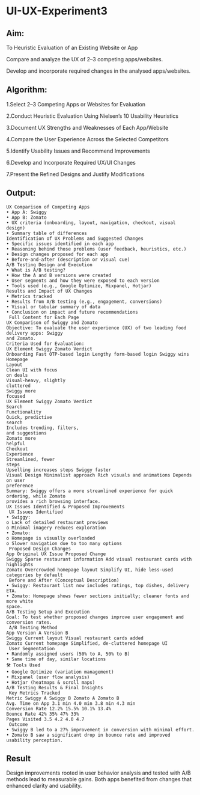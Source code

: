 # UI-UX-Experiment3

## Aim:
To Heuristic Evaluation of an Existing Website or App

Compare and analyze the UX of 2–3 competing apps/websites.

Develop and incorporate required changes in the analysed apps/websites.

## Algorithm:

1.Select 2–3 Competing Apps or Websites for Evaluation

2.Conduct Heuristic Evaluation Using Nielsen’s 10 Usability Heuristics

3.Document UX Strengths and Weaknesses of Each App/Website

4.Compare the User Experience Across the Selected Competitors

5.Identify Usability Issues and Recommend Improvements

6.Develop and Incorporate Required UX/UI Changes

7.Present the Refined Designs and Justify Modifications

## Output:
```
UX Comparison of Competing Apps
• App A: Swiggy
• App B: Zomato
• UX criteria (onboarding, layout, navigation, checkout, visual design)
• Summary table of differences
Identification of UX Problems and Suggested Changes
• Specific issues identified in each app
• Reasoning behind those problems (user feedback, heuristics, etc.)
• Design changes proposed for each app
• Before-and-after (description or visual cue)
A/B Testing Design and Execution
• What is A/B testing?
• How the A and B versions were created
• User segments and how they were exposed to each version
• Tools used (e.g., Google Optimize, Mixpanel, Hotjar)
Results and Impact of UX Changes
• Metrics tracked
• Results from A/B testing (e.g., engagement, conversions)
• Visual or tabular summary of data
• Conclusion on impact and future recommendations
 Full Content for Each Page
UX Comparison of Swiggy and Zomato
Objective: To evaluate the user experience (UX) of two leading food delivery apps: Swiggy
and Zomato.
Criteria Used for Evaluation:
UX Element Swiggy Zomato Verdict
Onboarding Fast OTP-based login Lengthy form-based login Swiggy wins
Homepage
Layout
Clean UI with focus
on deals
Visual-heavy, slightly
cluttered
Swiggy more
focused
UX Element Swiggy Zomato Verdict
Search
Functionality
Quick, predictive
search
Includes trending, filters,
and suggestions
Zomato more
helpful
Checkout
Experience
Streamlined, fewer
steps
Upselling increases steps Swiggy faster
Visual Design Minimalist approach Rich visuals and animations Depends on user
preference
Summary: Swiggy offers a more streamlined experience for quick ordering, while Zomato
provides a rich browsing interface.
UX Issues Identified & Proposed Improvements
 UX Issues Identified
• Swiggy:
o Lack of detailed restaurant previews
o Minimal imagery reduces exploration
• Zomato:
o Homepage is visually overloaded
o Slower navigation due to too many options
 Proposed Design Changes
App Original UX Issue Proposed Change
Swiggy Sparse restaurant information Add visual restaurant cards with highlights
Zomato Overcrowded homepage layout Simplify UI, hide less-used categories by default
 Before and After (Conceptual Description)
• Swiggy: Restaurant list now includes ratings, top dishes, delivery ETA.
• Zomato: Homepage shows fewer sections initially; cleaner fonts and more white
space.
A/B Testing Setup and Execution
Goal: To test whether proposed changes improve user engagement and conversion rates.
 A/B Testing Method
App Version A Version B
Swiggy Current layout Visual restaurant cards added
Zomato Current homepage Simplified, de-cluttered homepage UI
 User Segmentation
• Randomly assigned users (50% to A, 50% to B)
• Same time of day, similar locations
🛠 Tools Used
• Google Optimize (variation management)
• Mixpanel (user flow analysis)
• Hotjar (heatmaps & scroll maps)
A/B Testing Results & Final Insights
 Key Metrics Tracked
Metric Swiggy A Swiggy B Zomato A Zomato B
Avg. Time on App 3.1 min 4.0 min 3.8 min 4.3 min
Conversion Rate 12.2% 15.5% 10.1% 13.4%
Bounce Rate 42% 35% 47% 33%
Pages Visited 3.5 4.2 4.0 4.7
 Outcome
• Swiggy B led to a 27% improvement in conversion with minimal effort.
• Zomato B saw a significant drop in bounce rate and improved usability perception.
```
## Result
Design improvements rooted in user behavior analysis and tested with A/B methods lead
to measurable gains. Both apps benefited from changes that enhanced clarity and
usability.
